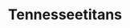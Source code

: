 ---
title: Tennesseetitans
crosslinks:
- nfl
- NFL_Draft
- nflstreams
- Texans
- detroitlions
- EvilLeagueOfEvil
- cordcutters
- oaklandraiders
- Jaguars
- Colts
- reddit_stream
- WTF
- eagles
- nyjets
- CHIBears
- 2921ohf
- Madden
- CoalitionAgainstEvil
---